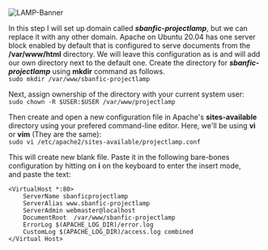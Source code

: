 ![LAMP-Banner](https://github.com/silviob99/Project-1-Web-Stack-Implementation-LAMP/assets/107585020/21c04ed6-3fba-4d45-b567-e4c9abfa2351)


In this step I will set up domain called _**sbanfic-projectlamp**_, but we can replace it with any other domain. 
Apache on Ubuntu 20.04 has one server block enabled by default that is configured to serve documents from the **/var/www/html** directory.
We will leave this configuration as is and will add our own directory next to the default one.
Create the directory for _**sbanfic-projectlamp**_ using **mkdir** command as follows.  
```sudo mkdir /var/www/sbanfic-projectlamp ``` 

Next, assign ownership of the directory with your current system user:  
```sudo chown -R $USER:$USER /var/www/projectlamp``` 

Then create and open a new configuration file in Apache's **sites-available** directory using your prefered command-line editor. Here, we'll be
using **vi** or **vim** (They are the same):  
```sudo vi /etc/apache2/sites-available/projectlamp.conf```  

This will create new blank file. Paste it in the following bare-bones configuration by hitting on **i** on the keyboard to enter the insert mode,  
and paste the text:  



```
<VirtualHost *:80>
    ServerName sbanficprojectlamp
    ServerAlias www.sbanfic-projectlamp
    ServerAdmin webmaster@localhost  
    DocumentRoot  /var/www/sbanfic-projectlamp  
    ErrorLog $(APACHE_LOG_DIR)/error.log  
    CustomLog $(APACHE_LOG_DIR)/access.log combined 
</Virtual Host>
```


